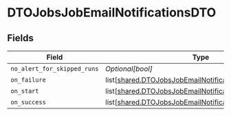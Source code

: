 # DTOJobsJobEmailNotificationsDTO


## Fields

| Field                                                                                                                        | Type                                                                                                                         | Required                                                                                                                     | Description                                                                                                                  |
| ---------------------------------------------------------------------------------------------------------------------------- | ---------------------------------------------------------------------------------------------------------------------------- | ---------------------------------------------------------------------------------------------------------------------------- | ---------------------------------------------------------------------------------------------------------------------------- |
| `no_alert_for_skipped_runs`                                                                                                  | *Optional[bool]*                                                                                                             | :heavy_minus_sign:                                                                                                           | N/A                                                                                                                          |
| `on_failure`                                                                                                                 | list[[shared.DTOJobsJobEmailNotificationsDTOOnFailure](undefined/models/shared/dtojobsjobemailnotificationsdtoonfailure.md)] | :heavy_minus_sign:                                                                                                           | N/A                                                                                                                          |
| `on_start`                                                                                                                   | list[[shared.DTOJobsJobEmailNotificationsDTOOnStart](undefined/models/shared/dtojobsjobemailnotificationsdtoonstart.md)]     | :heavy_minus_sign:                                                                                                           | N/A                                                                                                                          |
| `on_success`                                                                                                                 | list[[shared.DTOJobsJobEmailNotificationsDTOOnSuccess](undefined/models/shared/dtojobsjobemailnotificationsdtoonsuccess.md)] | :heavy_minus_sign:                                                                                                           | N/A                                                                                                                          |